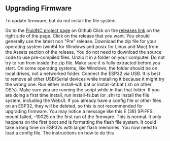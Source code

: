## Upgrading Firmware
To update firmware, but do not install the file system.

Go to the [FluidNC project page](https://github.com/bdring/FluidNC) on Github
Click on the [releases link](https://github.com/bdring/FluidNC/releases) on the right side of the page.
Click on the release that you want. You should generally use the latest non "Pre" release.
Download the zip file for your operating system (win64 for Windows and posix for Linux and Mac) from the Assets section of the release. You do not need to download the source code to use pre-compiled files.
Unzip it in a folder on your computer. Do not try to run from inside the zip file. Make sure it is fully extracted before you start. On some operating systems, like Windows, the folder should be on local drives, not a networked folder.
Connect the ESP32 via USB. It is best to remove all other USB/Serial devices while installing it because it might try the wrong one.
Run either install-wifi.bat or install-bt.bat (.sh on other OS's). Make sure you are running the script while in that that folder.
If you are doing a first time install, run install-fs.bat (or .sh) to install the file system, including the WebUI. If you already have a config file or other files on an ESP32, they will be deleted, so this is not recommended for upgrading firmware.
You may notice a message like this E (38) SPIFFS: mount failed, -10025 on the first run of the firmware. This is normal. It only happens on the first boot and is formatting the flash file system. It could take a long time on ESP32s with larger flash memories.
You now need to load a config file. The instructions on how to do this
